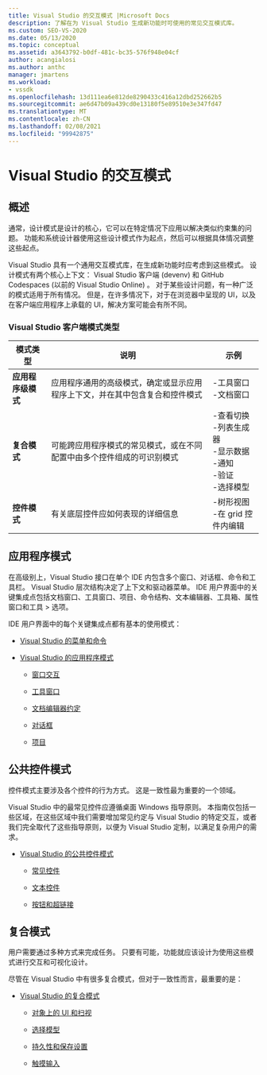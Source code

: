 ```yaml
---
title: Visual Studio 的交互模式 |Microsoft Docs
description: 了解在为 Visual Studio 生成新功能时可使用的常见交互模式库。
ms.custom: SEO-VS-2020
ms.date: 05/13/2020
ms.topic: conceptual
ms.assetid: a3643792-b0df-481c-bc35-576f948e04cf
author: acangialosi
ms.author: anthc
manager: jmartens
ms.workload:
- vssdk
ms.openlocfilehash: 13d111ea6e812de8290433c416a12dbd252662b5
ms.sourcegitcommit: ae6d47b09a439cd0e13180f5e89510e3e347fd47
ms.translationtype: MT
ms.contentlocale: zh-CN
ms.lasthandoff: 02/08/2021
ms.locfileid: "99942875"
---
```

# <a name="interaction-patterns-for-visual-studio"></a>Visual Studio 的交互模式
## <a name="overview"></a>概述
 通常，设计模式是设计的核心，它可以在特定情况下应用以解决类似约束集的问题。 功能和系统设计器使用这些设计模式作为起点，然后可以根据具体情况调整这些起点。

 Visual Studio 具有一个通用交互模式库，在生成新功能时应考虑到这些模式。 设计模式有两个核心上下文： Visual Studio 客户端 (devenv) 和 GitHub Codespaces (以前的 Visual Studio Online) 。 对于某些设计问题，有一种广泛的模式适用于所有情况。 但是，在许多情况下，对于在浏览器中呈现的 UI，以及在客户端应用程序上承载的 UI，解决方案可能会有所不同。

### <a name="visual-studio-client-pattern-types"></a>Visual Studio 客户端模式类型

|模式类型|说明|示例|
|------------------|-----------------|--------------|
|**应用程序级模式**|应用程序通用的高级模式，确定或显示应用程序上下文，并在其中包含复合和控件模式|-工具窗口<br />-文档窗口|
|**复合模式**|可能跨应用程序模式的常见模式，或在不同配置中由多个控件组成的可识别模式|-查看切换<br />-列表生成器<br />-显示数据<br />-通知<br />-验证<br />-选择模型|
|**控件模式**|有关底层控件应如何表现的详细信息|-树形视图<br />-在 grid 控件内编辑|

## <a name="application-patterns"></a>应用程序模式
 在高级别上，Visual Studio 接口在单个 IDE 内包含多个窗口、对话框、命令和工具栏。 Visual Studio 层次结构决定了上下文和驱动器菜单。 IDE 用户界面中的关键集成点包括文档窗口、工具窗口、项目、命令结构、文本编辑器、工具箱、属性窗口和工具 > 选项。

 IDE 用户界面中的每个关键集成点都有基本的使用模式：

- [Visual Studio 的菜单和命令](../../extensibility/ux-guidelines/menus-and-commands-for-visual-studio.md)

- [Visual Studio 的应用程序模式](../../extensibility/ux-guidelines/application-patterns-for-visual-studio.md)

  - [窗口交互](../../extensibility/ux-guidelines/application-patterns-for-visual-studio.md#BKMK_WindowInteractions)

  - [工具窗口](../../extensibility/ux-guidelines/application-patterns-for-visual-studio.md#BKMK_ToolWindows)

  - [文档编辑器约定](../../extensibility/ux-guidelines/application-patterns-for-visual-studio.md#BKMK_DocumentEditorConventions)

  - [对话框](../../extensibility/ux-guidelines/application-patterns-for-visual-studio.md#BKMK_Dialogs)

  - [项目](../../extensibility/ux-guidelines/application-patterns-for-visual-studio.md#BKMK_Projects)

## <a name="common-control-patterns"></a>公共控件模式
 控件模式主要涉及各个控件的行为方式。 这是一致性最为重要的一个领域。

 Visual Studio 中的最常见控件应遵循桌面 Windows 指导原则。 本指南仅包括一些区域，在这些区域中我们需要增加常见约定与 Visual Studio 的特定交互，或者我们完全取代了这些指导原则，以便为 Visual Studio 定制，以满足复杂用户的需求。

- [Visual Studio 的公共控件模式](../../extensibility/ux-guidelines/common-control-patterns-for-visual-studio.md)

  - [常见控件](../../extensibility/ux-guidelines/common-control-patterns-for-visual-studio.md#BKMK_CommonControls)

  - [文本控件](../../extensibility/ux-guidelines/common-control-patterns-for-visual-studio.md#BKMK_TextControls)

  - [按钮和超链接](../../extensibility/ux-guidelines/common-control-patterns-for-visual-studio.md#BKMK_ButtonsAndHyperlinks)

## <a name="composite-patterns"></a>复合模式
 用户需要通过多种方式来完成任务。 只要有可能，功能就应该设计为使用这些模式进行交互和可视化设计。

 尽管在 Visual Studio 中有很多复合模式，但对于一致性而言，最重要的是：

- [Visual Studio 的复合模式](../../extensibility/ux-guidelines/composite-patterns-for-visual-studio.md)

  - [对象上的 UI 和扫视](../../extensibility/ux-guidelines/composite-patterns-for-visual-studio.md#BKMK_OnObjectUI)

  - [选择模型](../../extensibility/ux-guidelines/composite-patterns-for-visual-studio.md#BKMK_SelectionModels)

  - [持久性和保存设置](../../extensibility/ux-guidelines/composite-patterns-for-visual-studio.md#BKMK_PersistenceAndSavingSettings)

  - [触摸输入](../../extensibility/ux-guidelines/composite-patterns-for-visual-studio.md#BKMK_TouchInput)
